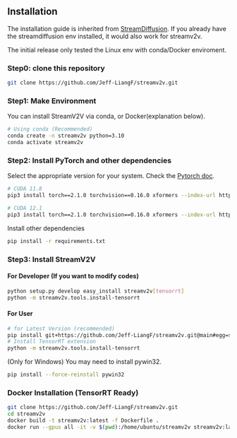 ## Installation

The installation guide is inherited from [StreamDiffusion](https://github.com/cumulo-autumn/StreamDiffusion?tab=readme-ov-file#installation). If you already have the streamdiffusion env installed, it would also work for streamv2v.

The initial release only tested the Linux env with conda/Docker enviroment.

### Step0: clone this repository

```bash
git clone https://github.com/Jeff-LiangF/streamv2v.git
```

### Step1: Make Environment

You can install StreamV2V via conda, or Docker(explanation below).

```bash
# Using conda (Recommended)
conda create -n streamv2v python=3.10
conda activate streamv2v
```

### Step2: Install PyTorch and other dependencies

Select the appropriate version for your system. Check the [Pytorch doc](https://pytorch.org/).

```bash
# CUDA 11.8
pip3 install torch==2.1.0 torchvision==0.16.0 xformers --index-url https://download.pytorch.org/whl/cu118

# CUDA 12.1
pip3 install torch==2.1.0 torchvision==0.16.0 xformers --index-url https://download.pytorch.org/whl/cu121
```

Install other dependencies

```bash
pip install -r requirements.txt
```

### Step3: Install StreamV2V


#### For Developer (If you want to modify codes)

```bash
python setup.py develop easy_install streamv2v[tensorrt]
python -m streamv2v.tools.install-tensorrt
```

#### For User

```bash
# for Latest Version (recommended)
pip install git+https://github.com/Jeff-LiangF/streamv2v.git@main#egg=streamv2v[tensorrt]
# Install TensorRT extension
python -m streamv2v.tools.install-tensorrt
```

(Only for Windows) You may need to install pywin32.
```bash
pip install --force-reinstall pywin32
```

### Docker Installation (TensorRT Ready)

```bash
git clone https://github.com/Jeff-LiangF/streamv2v.git
cd streamv2v
docker build -t streamv2v:latest -f Dockerfile .
docker run --gpus all -it -v $(pwd):/home/ubuntu/streamv2v streamv2v:latest
```
